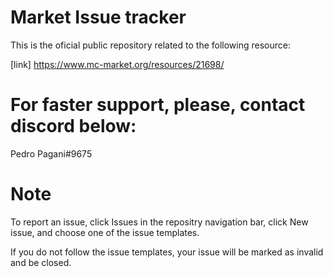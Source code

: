 # Market Issue tracker

This is the oficial public repository related to the following resource:

[link] https://www.mc-market.org/resources/21698/


# For faster support, please, contact discord below:
Pedro Pagani#9675

# Note

To report an issue, click Issues in the repositry navigation bar, click New issue, and choose one of the issue templates.

If you do not follow the issue templates, your issue will be marked as invalid and be closed.
